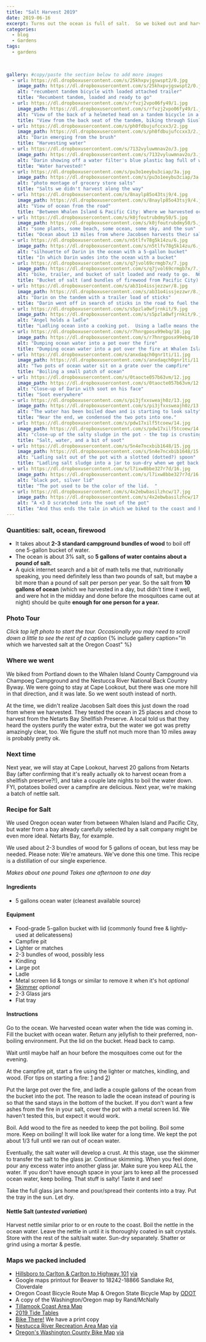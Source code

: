 ```yaml
---
title: "Salt Harvest 2019"
date: 2019-06-16
excerpt: Turns out the ocean is full of salt.  So we biked out and harvested some.  Here's how.
categories:
  - blog
  - Gardens
tags:
  - gardens
  
  

gallery: #copy/paste the section below to add more images
  - url: https://dl.dropboxusercontent.com/s/25khxpvjgswspt2/0.jpg
    image_path: https://dl.dropboxusercontent.com/s/25khxpvjgswspt2/0.jpg
    alt: "recumbent tandem bicycle with loaded attached trailer"
    title: "Recumbent tandem, loaded and ready to go"  
  - url: https://dl.dropboxusercontent.com/s/rfvzj2vpo06fy49/1.jpg
    image_path: https://dl.dropboxusercontent.com/s/rfvzj2vpo06fy49/1.jpg
    alt: "View of the back of a helmeted head on a tandem bicycle in a forest"
    title: "View from the back seat of the tandem, biking through Siuslaw National Forest"  
  - url: https://dl.dropboxusercontent.com/s/ph0fdbujufccxx3/2.jpg
    image_path: https://dl.dropboxusercontent.com/s/ph0fdbujufccxx3/2.jpg
    alt: "Darin emerging from the brush"
    title: "Harvesting water"  
  - url: https://dl.dropboxusercontent.com/s/7132vyluwmnav2o/3.jpg
    image_path: https://dl.dropboxusercontent.com/s/7132vyluwmnav2o/3.jpg
    alt: "Darin showing off a water filter's blue plastic bag full of water"
    title: "Water harvested!"  
  - url: https://dl.dropboxusercontent.com/s/pu3o1eeybu3ciap/3a.jpg
    image_path: https://dl.dropboxusercontent.com/s/pu3o1eeybu3ciap/3a.jpg
    alt: "photo montage of grocery store salts"
    title: "Salts we didn't harvest along the way"  
  - url: https://dl.dropboxusercontent.com/s/8naylp85o43tsj9/4.jpg
    image_path: https://dl.dropboxusercontent.com/s/8naylp85o43tsj9/4.jpg
    alt: "View of ocean from the road"
    title: "Between Whalen Island & Pacific City: Where we harvested ocean water"  
  - url: https://dl.dropboxusercontent.com/s/k0jfoutrubdmy50/5.jpg
    image_path: https://dl.dropboxusercontent.com/s/k0jfoutrubdmy50/5.jpg
    alt: "some plants, some beach, some ocean, some sky, and the sun"
    title: "Ocean about 13 miles from where Jacobsen harvests their salt"  
  - url: https://dl.dropboxusercontent.com/s/n5tlfv78g5k14zu/6.jpg
    image_path: https://dl.dropboxusercontent.com/s/n5tlfv78g5k14zu/6.jpg
    alt: "silhouette of Darin in the ocean with a 5-gallon bucket"
    title: "In which Darin wades into the ocean with a bucket"  
  - url: https://dl.dropboxusercontent.com/s/q7jvol69crmgb7x/7.jpg
    image_path: https://dl.dropboxusercontent.com/s/q7jvol69crmgb7x/7.jpg
    alt: "bike, trailer, and bucket of salt loaded and ready to go.  NO PARKING."
    title: "Bucket of salt (and bundles of firewood from Pacific City) loaded and ready to take back to camp.  The NO PARKING sign was great for leaning the bike against.   We left the tiny jellyfish in the ocean."  
  - url: https://dl.dropboxusercontent.com/s/ab31o4issjezzwr/8.jpg
    image_path: https://dl.dropboxusercontent.com/s/ab31o4issjezzwr/8.jpg
    alt: "Darin on the tandem with a trailer load of sticks"
    title: "Darin went off in search of sticks in the road to fuel the fire.  Next year, we're packing lighter and maybe researching firewood harvesting rules for that forest we biked through en route."  
  - url: https://dl.dropboxusercontent.com/s/s5pzla0wfjrnkit/9.jpg
    image_path: https://dl.dropboxusercontent.com/s/s5pzla0wfjrnkit/9.jpg
    alt: "Angel holds a ladle"
    title: "Ladling ocean into a cooking pot.  Using a ladle means the smidge of sand stays in the bottom of the bucket.  (The campground hosts were delighted to take our 5-gallon deli pickle bucket when we were done with it.)"  
  - url: https://dl.dropboxusercontent.com/s/r7hnrgposx99ebq/10.jpg
    image_path: https://dl.dropboxusercontent.com/s/r7hnrgposx99ebq/10.jpg
    alt: "Dumping ocean water into a pot over the fire"
    title: "Dumping ocean water into a pot over the fire at Whalen Island County Campground"  
  - url: https://dl.dropboxusercontent.com/s/anxdaqch0gnr1ti/11.jpg
    image_path: https://dl.dropboxusercontent.com/s/anxdaqch0gnr1ti/11.jpg
    alt: "Two pots of ocean water sit on a grate over the campfire"
    title: "Boiling a small patch of ocean"  
  - url: https://dl.dropboxusercontent.com/s/0taocte057b63vm/12.jpg
    image_path: https://dl.dropboxusercontent.com/s/0taocte057b63vm/12.jpg
    alt: "Close-up of Darin with soot on his face"
    title: "Soot everywhere"  
  - url: https://dl.dropboxusercontent.com/s/pi3jfxxsweajh0z/13.jpg
    image_path: https://dl.dropboxusercontent.com/s/pi3jfxxsweajh0z/13.jpg
    alt: "The water has been boiled down and is starting to look salty"
    title: "Near the end, we condensed the two pots into one."  
  - url: https://dl.dropboxusercontent.com/s/pdw17xilf5tcoew/14.jpg
    image_path: https://dl.dropboxusercontent.com/s/pdw17xilf5tcoew/14.jpg
    alt: "close-up of the salty sludge in the pot - the top is crusting over"
    title: "Salt, water, and a bit of soot"   
  - url: https://dl.dropboxusercontent.com/s/5n4e7ncxbib1648/15.jpg
    image_path: https://dl.dropboxusercontent.com/s/5n4e7ncxbib1648/15.jpg
    alt: "Ladling salt out of the pot with a slotted (dotted?) spoon"
    title: "Ladling salt sludge into a jar to sun-dry when we get back to Portland"  
  - url: https://dl.dropboxusercontent.com/s/l7ixw8bbe327r7d/16.jpg
    image_path: https://dl.dropboxusercontent.com/s/l7ixw8bbe327r7d/16.jpg
    alt: "black pot, silver lid"
    title: "The pot used to be the color of the lid.  "  
  - url: https://dl.dropboxusercontent.com/s/4x2ebwbasilzhcw/17.jpg
    image_path: https://dl.dropboxusercontent.com/s/4x2ebwbasilzhcw/17.jpg
    alt: "A <3 D scratched into the soot of the pot"
    title: "And thus ends the tale in which we biked to the coast and harvested salt from the ocean"  
---
```


### Quantities: salt, ocean, firewood
- It takes about **2-3 standard campground bundles of wood** to boil off one 5-gallon bucket of water.  
- The ocean is about 3% salt, so **5 gallons of water contains about a pound of salt.**  
- A quick internet search and a bit of math tells me that, nutritionally speaking, you need definitely less than two pounds of salt, but maybe a bit more than a pound of salt per person per year.  So the salt from **10 gallons of ocean** (which we harvested in a day, but didn't time it well, and were hot in the midday and done before the mosquitoes came out at night) should be quite **enough for one person for a year.**  


### Photo Tour
*Click top left photo to start the tour.  Occasionally you may need to scroll down a little to see the rest of a caption*
{% include gallery caption="In which we harvested salt at the Oregon Coast" %}

### Where we went
<p>
We biked from Portland down to the Whalen Island County Campground via Champoeg Campground and the Nestucca River National Back Country Byway.  We were going to stay at Cape Lookout, but there was one more hill in that direction, and it was late.  So we went south instead of north.   
  
  At the time, we didn't realize Jacobsen Salt does this just down the road from where we harvested.   They tested the ocean in 25 places and chose to harvest from the Netarts Bay Shellfish Preserve.  A local told us that they heard the oysters purify the water extra, but the water we got was pretty amazingly clear, too.  We figure the stuff not much more than 10 miles away is probably pretty ok.</p>

### Next time
<p>Next year, we will stay at Cape Lookout, harvest 20 gallons from Netarts Bay (after confirming that it's really actually ok to harvest ocean from a shellfish preserve?!), and take a couple late nights to boil the water down.  FYI, potatoes boiled over a campfire are delicious.  Next year, we're making a batch of nettle salt.</p>

### Recipe for Salt
We used Oregon ocean water from between Whalen Island and Pacific City, but water from a bay already carefully selected by a salt company might be even more ideal.  Netarts Bay, for example.

We used about 2-3 bundles of wood for 5 gallons of ocean, but less may be needed.  Please note: We're amateurs.  We've done this one time.  This recipe is a distillation of our single experience.

*Makes about one pound*
*Takes one afternoon to one day*

#### Ingredients
- 5 gallons ocean water (cleanest available source)

#### Equipment
- Food-grade 5-gallon bucket with lid (commonly found free & lightly-used at delicatessens)
- Campfire pit
- Lighter or matches
- 2-3 bundles of wood, possibly less
- Kindling
- Large pot
- Ladle
- Metal screen lid & tongs or similar to remove it when it's hot *optional*
- [Skimmer](https://en.wikipedia.org/wiki/Skimmer_(utensil)) *optional*
- 2-3 Glass jars
- Flat tray

#### Instructions
Go to the ocean.  We harvested ocean water when the tide was coming in.  Fill the bucket with ocean water.  Return any jellyfish to their preferred, non-boiling environment.  Put the lid on the bucket.  Head back to camp.  

Wait until maybe half an hour before the mosquitoes come out for the evening.  

At the campfire pit, start a fire using the lighter or matches, kindling, and wood.  (For tips on starting a fire: [1](https://www.npr.org/news/graphics/2012/06/NPR-summer-science-campfire.pdf) and [2](https://www.outsideonline.com/2392462/how-to-build-a-fire))

Put the large pot over the fire, and ladle a couple gallons of the ocean from the bucket into the pot.  The reason to ladle the ocean instead of pouring is so that the sand stays in the bottom of the bucket.  If you don't want a few ashes from the fire in your salt, cover the pot with a metal screen lid.  We haven't tested this, but expect it would work.

Boil. Add wood to the fire as needed to keep the pot boiling.  Boil some more.  Keep on boiling!  It will look like water for a long time.  We kept the pot about 1/3 full until we ran out of ocean water.  

Eventually, the salt water will develop a crust.  At this stage, use the skimmer to transfer the salt to the glass jar.  Continue skimming.  When you feel done, pour any excess water into another glass jar.  Make sure you keep ALL the water.  If you don't have enough space in your jars to keep all the processed ocean water, keep boiling.  That stuff is salty!  Taste it and see!

Take the full glass jars home and pour/spread their contents into a tray.  Put the tray in the sun.  Let dry.

#### Nettle Salt (*untested variation*)
Harvest nettle similar prior to or en route to the coast.  Boil the nettle in the ocean water.  Leave the nettle in until it is thoroughly coated in salt crystals.  Store with the rest of the salt/salt water.  Sun-dry separately.  Shatter or grind using a mortar & pestle.  

### Maps we packed included
- [Hillsboro to Carlton & Carlton to Highway 101](https://www.portlandoregon.gov/transportation/article/316552) [via](https://www.portlandoregon.gov/transportation/article/301633)
- Google maps printout for Beaver to 18242-18866 Sandlake Rd, Cloverdale
- Oregon Coast Bicycle Route Map & Oregon State Bicycle Map by [ODOT](https://www.oregon.gov/odot/programs/pages/bikeped.aspx)
- A copy of the Washington/Oregon map by Rand/McNally
- [Tillamook Coast Area Map](https://www.1001-map.com/l8/media.php/1-392-2.pdf)
- [2019 Tide Tables](https://oregonstateparks.org/index.cfm?do=main.loadFile&load=_siteFiles%2Fpublications%2F44255_2019_oprd_tide_tables%28web%29033452.pdf)
- [Bike There!](https://www.oregonmetro.gov/tools-living/getting-around/bike-there) We have a print copy
- [Nestucca River Recreation Area Map](https://live.staticflickr.com/5331/30696276895_2d41684d2b_k.jpg#) [via](https://www.blm.gov/visit/nestucca-river-recreation-area)
- [Oregon's Washington County Bike Map](https://tualatinvalley.org/maps-guides-form/) [via](https://tualatinvalley.org/cycling-in-the-tualatin-valley/)
